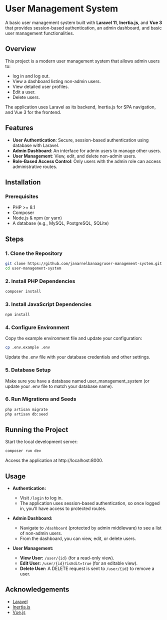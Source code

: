# User Management System

A basic user management system built with **Laravel 11**, **Inertia.js**, and **Vue 3** that provides session-based authentication, an admin dashboard, and basic user management functionalities.

## Overview

This project is a modern user management system that allows admin users to:

- log in and log out.
- View a dashboard listing non-admin users.
- View detailed user profiles.
- Edit a user.
- Delete users.

The application uses Laravel as its backend, Inertia.js for SPA navigation, and Vue 3 for the frontend.

## Features

- **User Authentication**: Secure, session-based authentication using database with Laravel.
- **Admin Dashboard**: An interface for admin users to manage other users.
- **User Management**: View, edit, and delete non-admin users.
- **Role-Based Access Control**: Only users with the admin role can access administrative routes.

## Installation

### Prerequisites

- PHP >= 8.1
- Composer
- Node.js & npm (or yarn)
- A database (e.g., MySQL, PostgreSQL, SQLite)

## Steps

### 1. **Clone the Repository**

```bash
git clone https://github.com/janarnelbanaag/user-management-system.git
cd user-management-system
```

### 2. **Install PHP Dependencies**

```bash
composer install
```

### 3. **Install JavaScript Dependencies**

```bash
npm install
```

### 4. **Configure Environment**

Copy the example environment file and update your configuration:

```bash
cp .env.example .env
```

Update the .env file with your database credentials and other settings.

### 5. **Database Setup**

Make sure you have a database named user_management_system (or update your .env file to match your database name).

### 6. **Run Migrations and Seeds**

```bash
php artisan migrate
php artisan db:seed
```

## Running the Project

Start the local development server:

```bash
composer run dev
```

Access the application at http://localhost:8000.

## Usage

- **Authentication:**

    - Visit `/login` to log in.
    - The application uses session-based authentication, so once logged in, you'll have access to protected routes.

- **Admin Dashboard:**

    - Navigate to `/dashboard` (protected by admin middleware) to see a list of non-admin users.
    - From the dashboard, you can view, edit, or delete users.

- **User Management:**
    - **View User:** `/user/{id}` (for a read-only view).
    - **Edit User:** `/user/{id}?isEdit=true` (for an editable view).
    - **Delete User:** A DELETE request is sent to `/user/{id}` to remove a user.

## Acknowledgements

- [Laravel](https://laravel.com/)
- [Inertia.js](https://inertiajs.com/)
- [Vue.js](https://vuejs.org/)
